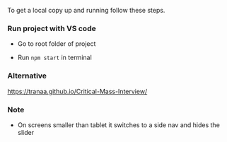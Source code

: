 To get a local copy up and running follow these steps.

### Run project with VS code

* Go to root folder of project

* Run `npm start` in terminal

### Alternative

https://tranaa.github.io/Critical-Mass-Interview/

### Note

* On screens smaller than tablet it switches to a side nav and hides the slider